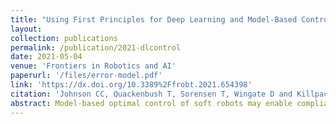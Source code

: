 ```yaml
---
title: "Using First Principles for Deep Learning and Model-Based Control of Soft Robots"
layout: 
collection: publications
permalink: /publication/2021-dlcontrol
date: 2021-05-04
venue: 'Frontiers in Robotics and AI'
paperurl: '/files/error-model.pdf'
link: 'https://dx.doi.org/10.3389%2Ffrobt.2021.654398'
citation: 'Johnson CC, Quackenbush T, Sorensen T, Wingate D and Killpack MD (2021) Using First Principles for Deep Learning and Model-Based Control of Soft Robots. Front. Robot. AI 8:654398. doi: 10.3389/frobt.2021.654398'
abstract: Model-based optimal control of soft robots may enable compliant, underdamped platforms to operate in a repeatable fashion and effectively accomplish tasks that are otherwise impossible for soft robots. Unfortunately, developing accurate analytical dynamic models for soft robots is time-consuming, difficult, and error-prone. Deep learning presents an alternative modeling approach that only requires a time history of system inputs and system states, which can be easily measured or estimated. However, fully relying on empirical or learned models involves collecting large amounts of representative data from a soft robot in order to model the complex state space–a task which may not be feasible in many situations. Furthermore, the exclusive use of empirical models for model-based control can be dangerous if the model does not generalize well. To address these challenges, we propose a hybrid modeling approach that combines machine learning methods with an existing first-principles model in order to improve overall performance for a sampling-based non-linear model predictive controller. We validate this approach on a soft robot platform and demonstrate that performance improves by 52% on average when employing the combined model.
---
```

